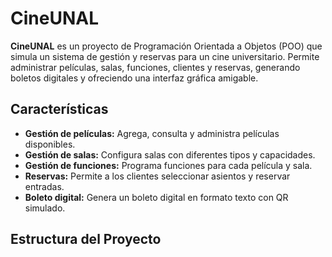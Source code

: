 # CineUNAL

**CineUNAL** es un proyecto de Programación Orientada a Objetos (POO) que simula un sistema de gestión y reservas para un cine universitario. Permite administrar películas, salas, funciones, clientes y reservas, generando boletos digitales y ofreciendo una interfaz gráfica amigable.

## Características

- **Gestión de películas:** Agrega, consulta y administra películas disponibles.
- **Gestión de salas:** Configura salas con diferentes tipos y capacidades.
- **Gestión de funciones:** Programa funciones para cada película y sala.
- **Reservas:** Permite a los clientes seleccionar asientos y reservar entradas.
- **Boleto digital:** Genera un boleto digital en formato texto con QR simulado.

## Estructura del Proyecto
